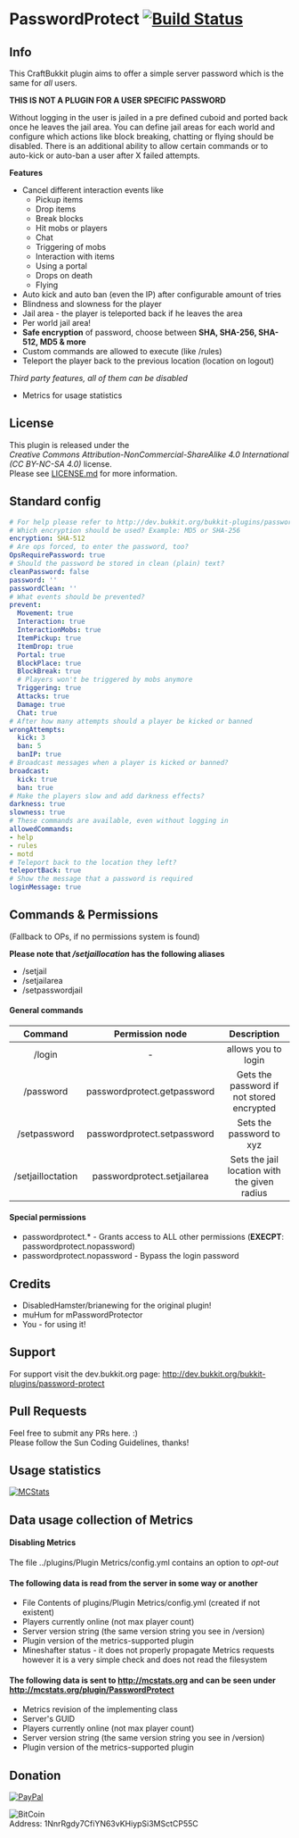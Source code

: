 # PasswordProtect [![Build Status](http://ci.dustplanet.de/job/PasswordProtect/badge/icon)](http://ci.dustplanet.de/job/PasswordProtect/)

## Info
This CraftBukkit plugin aims to offer a simple server password which is the same for _all_ users.

**THIS IS NOT A PLUGIN FOR A USER SPECIFIC PASSWORD**

Without logging in the user is jailed in a pre defined cuboid and ported back once he leaves the jail area.
You can define jail areas for each world and configure which actions like block breaking, chatting or flying should be disabled.
There is an additional ability to allow certain commands or to auto-kick or auto-ban a user after X failed attempts.

**Features**
* Cancel different interaction events like
  * Pickup items
  * Drop items
  * Break blocks
  * Hit mobs or players
  * Chat
  * Triggering of mobs
  * Interaction with items
  * Using a portal
  * Drops on death
  * Flying
* Auto kick and auto ban (even the IP) after configurable amount of tries
* Blindness and slowness for the player
* Jail area - the player is teleported back if he leaves the area
* Per world jail area!
* **Safe encryption** of password, choose between **SHA, SHA-256, SHA-512, MD5 & more**
* Custom commands are allowed to execute (like /rules)
* Teleport the player back to the previous location (location on logout)

*Third party features, all of them can be disabled*
* Metrics for usage statistics

## License
This plugin is released under the  
*Creative Commons Attribution-NonCommercial-ShareAlike 4.0 International (CC BY-NC-SA 4.0)* license.  
Please see [LICENSE.md](LICENSE.md) for more information.

## Standard config
````yaml
# For help please refer to http://dev.bukkit.org/bukkit-plugins/passwordprotect/
# Which encryption should be used? Example: MD5 or SHA-256
encryption: SHA-512
# Are ops forced, to enter the password, too?
OpsRequirePassword: true
# Should the password be stored in clean (plain) text?
cleanPassword: false
password: ''
passwordClean: ''
# What events should be prevented?
prevent:
  Movement: true
  Interaction: true
  InteractionMobs: true
  ItemPickup: true
  ItemDrop: true
  Portal: true
  BlockPlace: true
  BlockBreak: true
  # Players won't be triggered by mobs anymore
  Triggering: true
  Attacks: true
  Damage: true
  Chat: true
# After how many attempts should a player be kicked or banned
wrongAttempts:
  kick: 3
  ban: 5
  banIP: true
# Broadcast messages when a player is kicked or banned?
broadcast:
  kick: true
  ban: true
# Make the players slow and add darkness effects?
darkness: true
slowness: true
# These commands are available, even without logging in
allowedCommands:
- help
- rules
- motd
# Teleport back to the location they left?
teleportBack: true
# Show the message that a password is required
loginMessage: true
````

## Commands & Permissions
(Fallback to OPs, if no permissions system is found)

**Please note that _/setjaillocation_ has the following aliases**  
* /setjail
* /setjailarea
* /setpasswordjail

#### General commands
| Command | Permission node | Description |
|:----------:|:----------:|:----------:|
| /login <password> | - | allows you to login |
| /password | passwordprotect.getpassword | Gets the password if not stored encrypted |
| /setpassword <xyz> | passwordprotect.setpassword | Sets the password to xyz |
| /setjailloctation <radius> | passwordprotect.setjailarea | Sets the jail location with the given radius |

#### Special permissions
* passwordprotect.* - Grants access to ALL other permissions (**EXECPT**: passwordprotect.nopassword)
* passwordprotect.nopassword - Bypass the login password

## Credits
* DisabledHamster/brianewing for the original plugin!
* muHum for mPasswordProtector
* You - for using it!

## Support
For support visit the dev.bukkit.org page: http://dev.bukkit.org/bukkit-plugins/password-protect

## Pull Requests
Feel free to submit any PRs here. :)  
Please follow the Sun Coding Guidelines, thanks!

## Usage statistics
[![MCStats](http://mcstats.org/signature/PasswordProtect.png)](http://mcstats.org/plugin/PasswordProtect)

## Data usage collection of Metrics

#### Disabling Metrics
The file ../plugins/Plugin Metrics/config.yml contains an option to *opt-out*

#### The following data is **read** from the server in some way or another
* File Contents of plugins/Plugin Metrics/config.yml (created if not existent)
* Players currently online (not max player count)
* Server version string (the same version string you see in /version)
* Plugin version of the metrics-supported plugin
* Mineshafter status - it does not properly propagate Metrics requests however it is a very simple check and does not read the filesystem

#### The following data is **sent** to http://mcstats.org and can be seen under http://mcstats.org/plugin/PasswordProtect
* Metrics revision of the implementing class
* Server's GUID
* Players currently online (not max player count)
* Server version string (the same version string you see in /version)
* Plugin version of the metrics-supported plugin

## Donation
[![PayPal](https://www.paypalobjects.com/en_US/i/btn/btn_donateCC_LG.gif "Donation via PayPal")](https://www.paypal.com/cgi-bin/webscr?cmd=_s-xclick&hosted_button_id=T9TEV7Q88B9M2)

![BitCoin](https://dl.dropboxusercontent.com/u/26476995/bitcoin_logo.png "Donation via BitCoins")  
Address: 1NnrRgdy7CfiYN63vKHiypSi3MSctCP55C
